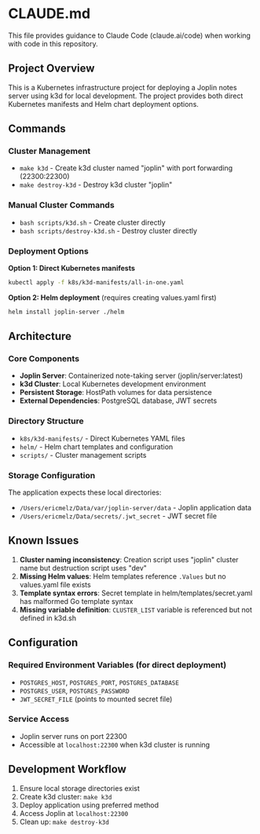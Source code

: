 # CLAUDE.md

This file provides guidance to Claude Code (claude.ai/code) when working with code in this repository.

## Project Overview

This is a Kubernetes infrastructure project for deploying a Joplin notes server using k3d for local development. The project provides both direct Kubernetes manifests and Helm chart deployment options.

## Commands

### Cluster Management
- `make k3d` - Create k3d cluster named "joplin" with port forwarding (22300:22300)
- `make destroy-k3d` - Destroy k3d cluster "joplin"

### Manual Cluster Commands
- `bash scripts/k3d.sh` - Create cluster directly
- `bash scripts/destroy-k3d.sh` - Destroy cluster directly

### Deployment Options

**Option 1: Direct Kubernetes manifests**
```bash
kubectl apply -f k8s/k3d-manifests/all-in-one.yaml
```

**Option 2: Helm deployment** (requires creating values.yaml first)
```bash
helm install joplin-server ./helm
```

## Architecture

### Core Components
- **Joplin Server**: Containerized note-taking server (joplin/server:latest)
- **k3d Cluster**: Local Kubernetes development environment
- **Persistent Storage**: HostPath volumes for data persistence
- **External Dependencies**: PostgreSQL database, JWT secrets

### Directory Structure
- `k8s/k3d-manifests/` - Direct Kubernetes YAML files
- `helm/` - Helm chart templates and configuration
- `scripts/` - Cluster management scripts

### Storage Configuration
The application expects these local directories:
- `/Users/ericmelz/Data/var/joplin-server/data` - Joplin application data
- `/Users/ericmelz/Data/secrets/.jwt_secret` - JWT secret file

## Known Issues

1. **Cluster naming inconsistency**: Creation script uses "joplin" cluster name but destruction script uses "dev"
2. **Missing Helm values**: Helm templates reference `.Values` but no values.yaml file exists
3. **Template syntax errors**: Secret template in helm/templates/secret.yaml has malformed Go template syntax
4. **Missing variable definition**: `CLUSTER_LIST` variable is referenced but not defined in k3d.sh

## Configuration

### Required Environment Variables (for direct deployment)
- `POSTGRES_HOST`, `POSTGRES_PORT`, `POSTGRES_DATABASE`
- `POSTGRES_USER`, `POSTGRES_PASSWORD`
- `JWT_SECRET_FILE` (points to mounted secret file)

### Service Access
- Joplin server runs on port 22300
- Accessible at `localhost:22300` when k3d cluster is running

## Development Workflow

1. Ensure local storage directories exist
2. Create k3d cluster: `make k3d`
3. Deploy application using preferred method
4. Access Joplin at `localhost:22300`
5. Clean up: `make destroy-k3d`